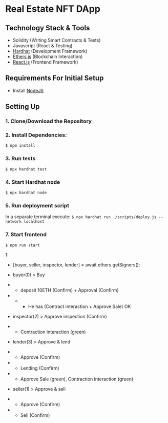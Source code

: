 # Real Estate NFT DApp

## Technology Stack & Tools

- Solidity (Writing Smart Contracts & Tests)
- Javascript (React & Testing)
- [Hardhat](https://hardhat.org/) (Development Framework)
- [Ethers.js](https://docs.ethers.io/v5/) (Blockchain Interaction)
- [React.js](https://reactjs.org/) (Frontend Framework)

## Requirements For Initial Setup
- Install [NodeJS](https://nodejs.org/en/)

## Setting Up
### 1. Clone/Download the Repository

### 2. Install Dependencies:
`$ npm install`

### 3. Run tests
`$ npx hardhat test`

### 4. Start Hardhat node
`$ npx hardhat node`

### 5. Run deployment script
In a separate terminal execute:
`$ npx hardhat run ./scripts/deploy.js --network localhost`

### 7. Start frontend
`$ npm run start`

1:
- [buyer, seller, inspector, lender] = await ethers.getSigners();
- buyer(0) > Buy
- - deposit 10ETH (Confirm) + Approval (Confirm)
- - - He has (Contract interaction + Approve Sale) OK
- inspector(2) > Approve inspection (Confirm)
- - Contraction interaction (green)

- lender(3) > Approve & lend
- - Approve (Confirm)
- - Lending (Confirm)
- - Approve Sale (green), Contraction interaction (green)
- seller(1) > Approve & sell
- - Approve (Confirm)
- - Sell (Confirm)

